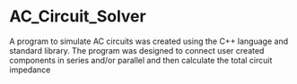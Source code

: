 # AC_Circuit_Solver
A program to simulate AC circuits was created using the C++ language and standard library. The
program was designed to connect user created components in series and/or parallel and then calculate
the total circuit impedance
